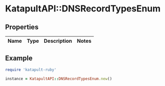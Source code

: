 # KatapultAPI::DNSRecordTypesEnum

## Properties

| Name | Type | Description | Notes |
| ---- | ---- | ----------- | ----- |

## Example

```ruby
require 'katapult-ruby'

instance = KatapultAPI::DNSRecordTypesEnum.new()
```

